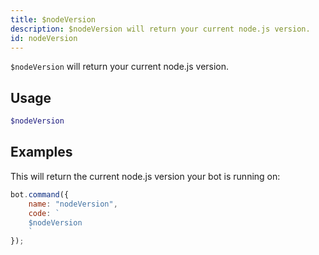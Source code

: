 ```yaml
---
title: $nodeVersion
description: $nodeVersion will return your current node.js version.
id: nodeVersion
---
```


`$nodeVersion` will return your current node.js version.

## Usage

```php
$nodeVersion
```

## Examples

This will return the current node.js version your bot is running on:

```javascript
bot.command({
    name: "nodeVersion",
    code: `
    $nodeVersion
    `
});
```